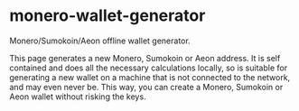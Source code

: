 # monero-wallet-generator
Monero/Sumokoin/Aeon offline wallet generator.

This page generates a new Monero, Sumokoin or Aeon address. It is self contained and does all the necessary calculations locally, so is suitable for generating a new wallet on a machine that is not connected to the network, and may even never be. This way, you can create a Monero, Sumokoin or Aeon wallet without risking the keys. 
